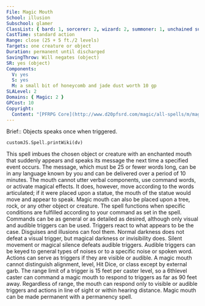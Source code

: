 ```yaml
---
File: Magic Mouth
School: illusion
Subschool: glamer
ClassList: { bard: 1, sorcerer: 2, wizard: 2, summoner: 1, unchained summoner: 1, occultist: 2, psychic: 2, mesmerist: 1, medium: 2 }
CastTime: standard action
Range: close (25 + 5 ft./2 levels)
Targets: one creature or object
Duration: permanent until discharged
SavingThrow: Will negates (object)
SR: yes (object)
Components:
  V: yes
  S: yes
  M: a small bit of honeycomb and jade dust worth 10 gp
SLALevel: 2
Domains: { Magic: 2 }
GPCost: 10
Copyright:
  Content: "[PFRPG Core](http://www.d20pfsrd.com/magic/all-spells/m/magic-mouth)"
---
```

Brief:: Objects speaks once when triggered.

```dataviewjs
customJS.Spell.printWiki(dv)
```

This spell imbues the chosen object or creature with an enchanted mouth that suddenly appears and speaks its message the next time a specified event occurs. The message, which must be 25 or fewer words long, can be in any language known by you and can be delivered over a period of 10 minutes. The mouth cannot utter verbal components, use command words, or activate magical effects. It does, however, move according to the words articulated; if it were placed upon a statue, the mouth of the statue would move and appear to speak. Magic mouth can also be placed upon a tree, rock, or any other object or creature.  The spell functions when specific conditions are fulfilled according to your command as set in the spell. Commands can be as general or as detailed as desired, although only visual and audible triggers can be used. Triggers react to what appears to be the case.  Disguises and illusions can fool them. Normal darkness does not defeat a visual trigger, but magical darkness or invisibility does.  Silent movement or magical silence defeats audible triggers. Audible triggers can be keyed to general types of noises or to a specific noise or spoken word. Actions can serve as triggers if they are visible or audible. A magic mouth cannot distinguish alignment, level, Hit Dice, or class except by external garb.  The range limit of a trigger is 15 feet per caster level, so a 6thlevel caster can command a magic mouth to respond to triggers as far as 90 feet away. Regardless of range, the mouth can respond only to visible or audible triggers and actions in line of sight or within hearing distance.  Magic mouth can be made permanent with a permanency spell.
